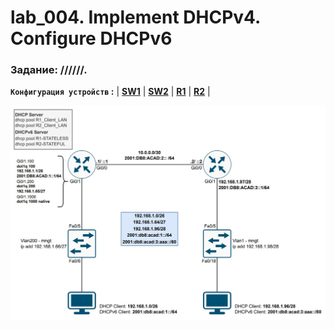 # lab_004. Implement DHCPv4. Configure DHCPv6

###  Задание: //////.

**`Конфигурация устройств` :**   | **[SW1](config/SW1)** | **[SW2](config/SW2)** | **[R1](config/R1)** | **[R2](config/R2)** |

![](https://github.com/gerasev1992/otus_NEP_24-25/blob/main/labs/lab004/img/lab004_scheme.jpg)
